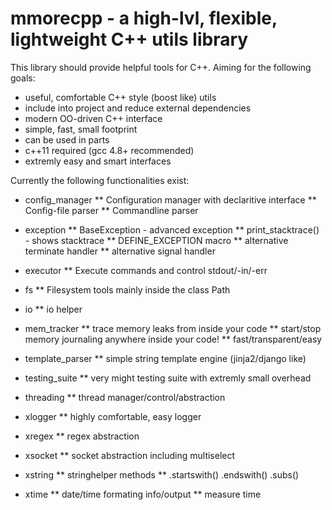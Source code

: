 mmorecpp - a high-lvl, flexible, lightweight C++ utils library
===========================================================================

This library should provide helpful tools for C++. Aiming for the following
goals:

* useful, comfortable C++ style (boost like) utils
* include into project and reduce external dependencies
* modern OO-driven C++ interface
* simple, fast, small footprint
* can be used in parts
* c++11 required (gcc 4.8+ recommended)
* extremly easy and smart interfaces

Currently the following functionalities exist:

* config_manager 
** Configuration manager with declaritive interface
** Config-file parser
** Commandline parser

* exception
** BaseException - advanced exception
** print_stacktrace() - shows stacktrace
** DEFINE_EXCEPTION macro
** alternative terminate handler
** alternative signal handler

* executor 
** Execute commands and control stdout/-in/-err

* fs
** Filesystem tools mainly inside the class Path

* io
** io helper

* mem_tracker
** trace memory leaks from inside your code
** start/stop memory journaling anywhere inside your code!
** fast/transparent/easy

* template_parser
** simple string template engine (jinja2/django like)

* testing_suite
** very might testing suite with extremly small overhead

* threading
** thread manager/control/abstraction

* xlogger
** highly comfortable, easy logger 

* xregex
** regex abstraction 

* xsocket 
** socket abstraction including multiselect 

* xstring
** stringhelper methods
** .startswith() .endswith() .subs()

* xtime
** date/time formating info/output
** measure time

